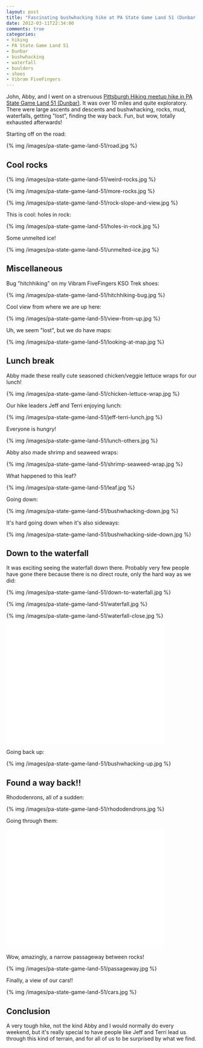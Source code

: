 ```yaml
---
layout: post
title: "Fascinating bushwhacking hike at PA State Game Land 51 (Dunbar)"
date: 2012-03-11T22:34:00
comments: true
categories:
- hiking
- PA State Game Land 51
- Dunbar
- bushwhacking
- waterfall
- boulders
- shoes
- Vibram FiveFingers
---
```

John, Abby, and I went on a strenuous [Pittsburgh Hiking meetup hike in PA State Game Land 51 (Dunbar)](http://www.meetup.com/pittsburghhikers/events/55247792). It was over 10 miles and quite exploratory. There were large ascents and descents and bushwhacking, rocks, mud, waterfalls, getting "lost", finding the way back. Fun, but wow, totally exhausted afterwards!

Starting off on the road:

{% img /images/pa-state-game-land-51/road.jpg %}

## Cool rocks

{% img /images/pa-state-game-land-51/weird-rocks.jpg %}

{% img /images/pa-state-game-land-51/more-rocks.jpg %}

{% img /images/pa-state-game-land-51/rock-slope-and-view.jpg %}

This is cool: holes in rock:

{% img /images/pa-state-game-land-51/holes-in-rock.jpg %}

Some unmelted ice!

{% img /images/pa-state-game-land-51/unmelted-ice.jpg %}

## Miscellaneous

Bug "hitchhiking" on my Vibram FiveFingers KSO Trek shoes:

{% img /images/pa-state-game-land-51/hitchhiking-bug.jpg %}

Cool view from where we are up here:

{% img /images/pa-state-game-land-51/view-from-up.jpg %}

Uh, we seem "lost", but we do have maps:

{% img /images/pa-state-game-land-51/looking-at-map.jpg %}

## Lunch break

Abby made these really cute seasoned chicken/veggie lettuce wraps for our lunch!

{% img /images/pa-state-game-land-51/chicken-lettuce-wrap.jpg %}

Our hike leaders Jeff and Terri enjoying lunch:

{% img /images/pa-state-game-land-51/jeff-terri-lunch.jpg %}

Everyone is hungry!

{% img /images/pa-state-game-land-51/lunch-others.jpg %}

Abby also made shrimp and seaweed wraps:

{% img /images/pa-state-game-land-51/shrimp-seaweed-wrap.jpg %}

What happened to this leaf?

{% img /images/pa-state-game-land-51/leaf.jpg %}

Going down:

{% img /images/pa-state-game-land-51/bushwhacking-down.jpg %}

It's hard going down when it's also sideways:

{% img /images/pa-state-game-land-51/bushwhacking-side-down.jpg %}

## Down to the waterfall

It was exciting seeing the waterfall down there. Probably very few people have gone there because there is no direct route, only the hard way as we did:

{% img /images/pa-state-game-land-51/down-to-waterfall.jpg %}

{% img /images/pa-state-game-land-51/waterfall.jpg %}

{% img /images/pa-state-game-land-51/waterfall-close.jpg %}

<iframe width="420" height="315" src="//www.youtube.com/embed/SFILv9C8k48" frameborder="0" allowfullscreen></iframe>

Going back up:

{% img /images/pa-state-game-land-51/bushwhacking-up.jpg %}

## Found a way back!!

Rhododenrons, all of a sudden:

{% img /images/pa-state-game-land-51/rhododendrons.jpg %}

Going through them:

<iframe width="420" height="315" src="//www.youtube.com/embed/I6XiJegg2KQ" frameborder="0" allowfullscreen></iframe>

Wow, amazingly, a narrow passageway between rocks!

{% img /images/pa-state-game-land-51/passageway.jpg %}

Finally, a view of our cars!!

{% img /images/pa-state-game-land-51/cars.jpg %}

## Conclusion

A very tough hike, not the kind Abby and I would normally do every weekend, but it's really special to have people like Jeff and Terri lead us through this kind of terrain, and for all of us to be surprised by what we find.
